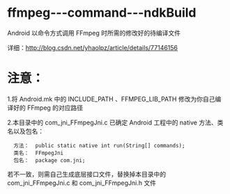 # ffmpeg---command---ndkBuild
Android 以命令方式调用 FFmpeg 时所需的修改好的待编译文件

详细：http://blog.csdn.net/yhaolpz/article/details/77146156

# 注意：

1.将 Android.mk 中的 INCLUDE_PATH 、FFMPEG_LIB_PATH 修改为你自己编译好的 FFmpeg 的对应路径

2.本目录中的 com_jni_FFmpegJni.c 已确定 Android 工程中的 native 方法、类名以及包名：
  
      方法：  public static native int run(String[] commands);
      类名：  FFmpegJni
      包名：  package com.jni;

   若不一致，则需自己生成底层接口文件，替换掉本目录中的 com_jni_FFmpegJni.c 和 com_jni_FFmpegJni.h 文件


